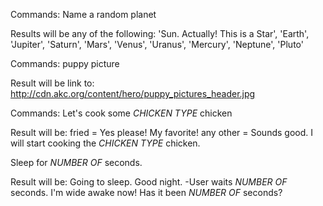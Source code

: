 

Commands: Name a random planet

Results will be any of the following:
    'Sun. Actually!  This is a Star', 'Earth', 'Jupiter', 'Saturn', 'Mars', 'Venus', 'Uranus', 'Mercury', 'Neptune', 'Pluto'


Commands: puppy picture

Result will be link to:
http://cdn.akc.org/content/hero/puppy_pictures_header.jpg


Commands: Let's cook some *CHICKEN TYPE* chicken

Result will be:
fried = Yes please!  My favorite!
any other = Sounds good.  I will start cooking the *CHICKEN TYPE* chicken.


Sleep for *NUMBER OF* seconds.

Result will be:
Going to sleep.  Good night.
-User waits *NUMBER OF* seconds.
I'm wide awake now!  Has it been *NUMBER OF* seconds?